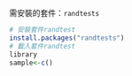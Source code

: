 需安裝的套件：`randtests`
``` R
# 安裝套件randtest
install.packages("randtests")
# 載入套件randtest
library
sample<-c()
```